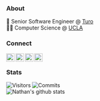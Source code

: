 

### About
🚙 Senior Software Engineer @ [Turo](https://www.turo.com) <br/>
👨‍💻 Computer Science @ [UCLA](https://www.ucla.edu)

### Connect
<a href="https://linkedin.com/in/nwtsai">
  <img align="left" alt="Linkdein" width="22px" src="https://cdn.jsdelivr.net/npm/simple-icons@v3/icons/linkedin.svg" />
</a>
<a href="https://www.facebook.com/nathanwtsai">
  <img align="left" alt="Facebook" width="22px" src="https://cdn.jsdelivr.net/npm/simple-icons@v3/icons/facebook.svg" />
</a>
<a href="https://instagram.com/nathantsai">
  <img align="left" alt="Instagram" width="22px" src="https://cdn.jsdelivr.net/npm/simple-icons@v3/icons/instagram.svg" />
</a>
<a href="https://open.spotify.com/user/1215527424?si=SnJMSWgcRu6sxHttvSj5wQ">
  <img align="left" alt="Spotify" width="22px" src="https://cdn.jsdelivr.net/npm/simple-icons@v3/icons/spotify.svg" />
</a>
<br/>

### Stats
![Visitors](https://visitor-badge.laobi.icu/badge?page_id=nwtsai.nwtsai)
![Commits](https://badgen.net/github/commits/nwtsai/nwtsai?color=cyan)
<br/>
![Nathan's github stats](https://github-readme-stats.vercel.app/api?username=nwtsai&count_private=true&hide=prs,contribs&show_icons=true&hide_rank=true&include_all_commits=true&hide_title=false&icon_color=c9af98&text_color=4c586f&bg_color=f5f5f5&title_color=4c586f) 
